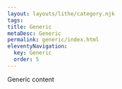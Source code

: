 ```yaml
---
layout: layouts/lithe/category.njk
tags:
title: Generic
metaDesc: Generic
permalink: generic/index.html
eleventyNavigation:
  key: Generic
  order: 5
---
```


Generic content
